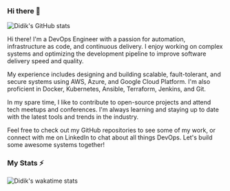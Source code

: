 ### Hi there 👋

![Didik's GitHub stats](https://github-readme-stats.vercel.app/api?username=dxh30&show_icons=true&theme=dark)

Hi there! I'm a DevOps Engineer with a passion for automation, infrastructure as code, and continuous delivery. I enjoy working on complex systems and optimizing the development pipeline to improve software delivery speed and quality.

My experience includes designing and building scalable, fault-tolerant, and secure systems using AWS, Azure, and Google Cloud Platform. I'm also proficient in Docker, Kubernetes, Ansible, Terraform, Jenkins, and Git.

In my spare time, I like to contribute to open-source projects and attend tech meetups and conferences. I'm always learning and staying up to date with the latest tools and trends in the industry.

Feel free to check out my GitHub repositories to see some of my work, or connect with me on LinkedIn to chat about all things DevOps. Let's build some awesome systems together!

### My Stats ⚡

![Didik's wakatime stats](https://github-readme-stats.vercel.app/api/wakatime?username=DXH30&layout=compact&theme=radical)
